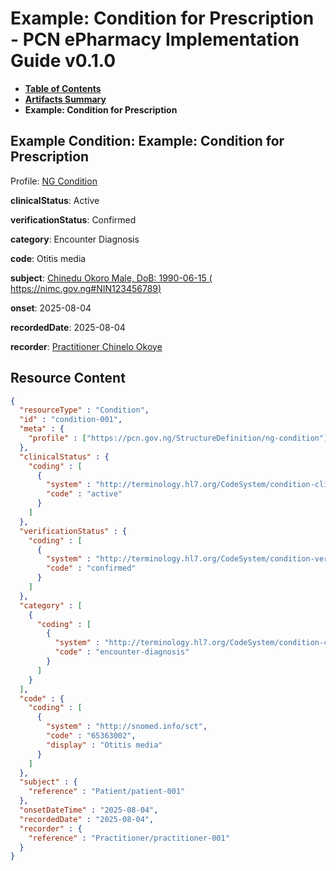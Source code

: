 # Example: Condition for Prescription - PCN ePharmacy Implementation Guide v0.1.0

* [**Table of Contents**](toc.md)
* [**Artifacts Summary**](artifacts.md)
* **Example: Condition for Prescription**

## Example Condition: Example: Condition for Prescription

Profile: [NG Condition](StructureDefinition-ng-condition.md)

**clinicalStatus**: Active

**verificationStatus**: Confirmed

**category**: Encounter Diagnosis

**code**: Otitis media

**subject**: [Chinedu Okoro Male, DoB: 1990-06-15 ( https://nimc.gov.ng#NIN123456789)](Patient-patient-001.md)

**onset**: 2025-08-04

**recordedDate**: 2025-08-04

**recorder**: [Practitioner Chinelo Okoye](Practitioner-practitioner-001.md)



## Resource Content

```json
{
  "resourceType" : "Condition",
  "id" : "condition-001",
  "meta" : {
    "profile" : ["https://pcn.gov.ng/StructureDefinition/ng-condition"]
  },
  "clinicalStatus" : {
    "coding" : [
      {
        "system" : "http://terminology.hl7.org/CodeSystem/condition-clinical",
        "code" : "active"
      }
    ]
  },
  "verificationStatus" : {
    "coding" : [
      {
        "system" : "http://terminology.hl7.org/CodeSystem/condition-ver-status",
        "code" : "confirmed"
      }
    ]
  },
  "category" : [
    {
      "coding" : [
        {
          "system" : "http://terminology.hl7.org/CodeSystem/condition-category",
          "code" : "encounter-diagnosis"
        }
      ]
    }
  ],
  "code" : {
    "coding" : [
      {
        "system" : "http://snomed.info/sct",
        "code" : "65363002",
        "display" : "Otitis media"
      }
    ]
  },
  "subject" : {
    "reference" : "Patient/patient-001"
  },
  "onsetDateTime" : "2025-08-04",
  "recordedDate" : "2025-08-04",
  "recorder" : {
    "reference" : "Practitioner/practitioner-001"
  }
}

```

